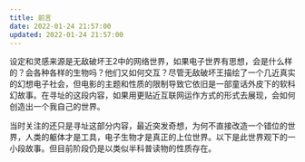 ```yaml
---
title: 前言
date: 2022-01-24 21:57:00
updated: 2022-01-24 21:57:00
---
```


设定和灵感来源是无敌破坏王2中的网络世界，如果电子世界有思想，会是什么样的？会各种各样的生物吗？他们又如何交互？尽管无敌破坏王描绘了一个几近真实的幻想电子社会，但电影的主题和性质的限制导致它依旧是一部童话外皮下的软科幻故事。在寻址的这段内容，如果用更贴近互联网运作方式的形式去展现，会如何创造出一个我自己的世界。

当时关注的还只是寻址这部分内容，最近突发奇想，为何不直接改造一个错位的世界，人类的躯体才是工具，电子生物才是真正的上位世界。以下是此世界观下的一小段故事。但目前阶段仍是以类似半科普读物的性质存在。